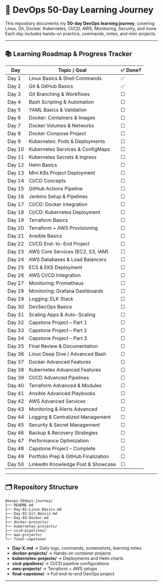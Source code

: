 # 🚀 DevOps 50-Day Learning Journey

This repository documents my **50-day DevOps learning journey**, covering Linux, Git, Docker, Kubernetes, CI/CD, AWS, Monitoring, Security, and more.
Each day includes hands-on practice, commands, notes, and mini-projects.

---

## 📚 Learning Roadmap & Progress Tracker

| Day    | Topic / Goal                         | ✅ Done? |
| ------ | ------------------------------------ | ------- |
| Day 1  | Linux Basics & Shell Commands        | ✅        |
| Day 2  | Git & GitHub Basics                  | ✅       |
| Day 3  | Git Branching & Workflows            | ☐       |
| Day 4  | Bash Scripting & Automation          | ☐       |
| Day 5  | YAML Basics & Validation             | ☐       |
| Day 6  | Docker: Containers & Images          | ☐       |
| Day 7  | Docker Volumes & Networks            | ☐       |
| Day 8  | Docker Compose Project               | ☐       |
| Day 9  | Kubernetes: Pods & Deployments       | ☐       |
| Day 10 | Kubernetes Services & ConfigMaps     | ☐       |
| Day 11 | Kubernetes Secrets & Ingress         | ☐       |
| Day 12 | Helm Basics                          | ☐       |
| Day 13 | Mini K8s Project Deployment          | ☐       |
| Day 14 | CI/CD Concepts                       | ☐       |
| Day 15 | GitHub Actions Pipeline              | ☐       |
| Day 16 | Jenkins Setup & Pipelines            | ☐       |
| Day 17 | CI/CD: Docker Integration            | ☐       |
| Day 18 | CI/CD: Kubernetes Deployment         | ☐       |
| Day 19 | Terraform Basics                     | ☐       |
| Day 20 | Terraform + AWS Provisioning         | ☐       |
| Day 21 | Ansible Basics                       | ☐       |
| Day 22 | CI/CD End-to-End Project             | ☐       |
| Day 23 | AWS Core Services (EC2, S3, IAM)     | ☐       |
| Day 24 | AWS Databases & Load Balancers       | ☐       |
| Day 25 | ECS & EKS Deployment                 | ☐       |
| Day 26 | AWS CI/CD Integration                | ☐       |
| Day 27 | Monitoring: Prometheus               | ☐       |
| Day 28 | Monitoring: Grafana Dashboards       | ☐       |
| Day 29 | Logging: ELK Stack                   | ☐       |
| Day 30 | DevSecOps Basics                     | ☐       |
| Day 31 | Scaling Apps & Auto-Scaling          | ☐       |
| Day 32 | Capstone Project – Part 1            | ☐       |
| Day 33 | Capstone Project – Part 2            | ☐       |
| Day 34 | Capstone Project – Part 3            | ☐       |
| Day 35 | Final Review & Documentation         | ☐       |
| Day 36 | Linux Deep Dive / Advanced Bash      | ☐       |
| Day 37 | Docker Advanced Features             | ☐       |
| Day 38 | Kubernetes Advanced Features         | ☐       |
| Day 39 | CI/CD Advanced Pipelines             | ☐       |
| Day 40 | Terraform Advanced & Modules         | ☐       |
| Day 41 | Ansible Advanced Playbooks           | ☐       |
| Day 42 | AWS Advanced Services                | ☐       |
| Day 43 | Monitoring & Alerts Advanced         | ☐       |
| Day 44 | Logging & Centralized Management     | ☐       |
| Day 45 | Security & Secret Management         | ☐       |
| Day 46 | Backup & Recovery Strategies         | ☐       |
| Day 47 | Performance Optimization             | ☐       |
| Day 48 | Capstone Project – Complete          | ☐       |
| Day 49 | Portfolio Prep & GitHub Finalization | ☐       |
| Day 50 | LinkedIn Knowledge Post & Showcase   | ☐       |

---

## 🗂 Repository Structure

```
devops-50days-journey/
├── README.md
├── Day-01-Linux-Basics.md
├── Day-02-Git-Basics.md
├── Day-03-Docker.md
├── docker-projects/
├── kubernetes-projects/
├── cicd-pipelines/
├── aws-projects/
└── final-capstone/
```

* **Day-X.md** → Daily logs, commands, screenshots, learning notes
* **docker-projects/** → Hands-on container projects
* **kubernetes-projects/** → Deployments and Helm charts
* **cicd-pipelines/** → CI/CD pipeline configurations
* **aws-projects/** → Terraform + AWS setups
* **final-capstone/** → Full end-to-end DevOps project

---

